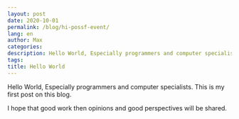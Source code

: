 ```yaml
---
layout: post
date: 2020-10-01
permalink: /blog/hi-possf-event/
lang: en
author: Max
categories: 
description: Hello World, Especially programmers and computer specialists.
tags: 
title: Hello World
---
```


Hello World, Especially programmers and computer specialists.
This is my first post on this blog.

I hope that good work then opinions and good perspectives will be shared.
